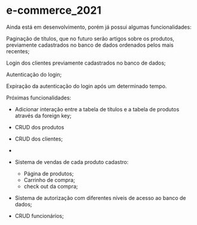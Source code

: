# e-commerce_2021
Ainda está em desenvolvimento, porém já possui algumas funcionalidades:

  Paginação de títulos, que no futuro serão artigos sobre os produtos, previamente cadastrados no banco de dados ordenados pelos mais recentes; 
  
  Login dos clientes previamente cadastrados no banco de dados;
  
  Autenticação do login;
  
  Expiração da autenticação do login após um determinado tempo.


Próximas funcionalidades: 

  - Adicionar interação entre a tabela de títulos e a tabela de produtos através da foreign key;

  - CRUD dos produtos

  - CRUD dos clientes;  
  -   
  - Sistema de vendas de cada produto cadastro:
  
    - Página de produtos;
    - Carrinho de compra;
    - check out da compra;

  - Sistema de autorização com diferentes níveis de acesso ao banco de dados;
  
  - CRUD funcionários;
        
  
  



